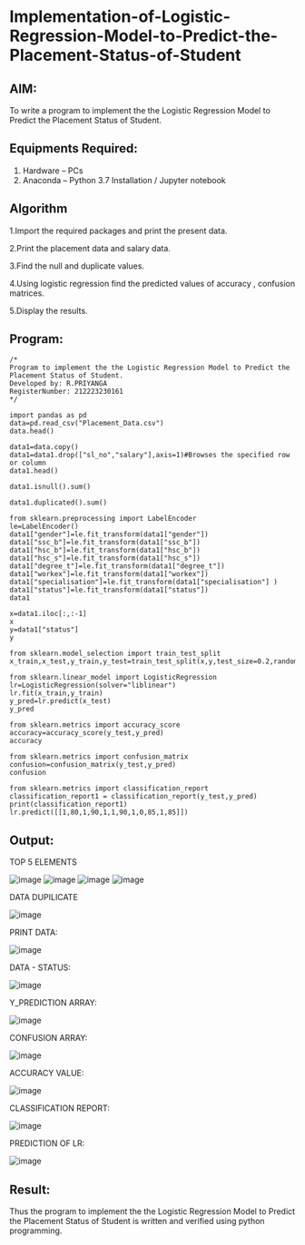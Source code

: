 # Implementation-of-Logistic-Regression-Model-to-Predict-the-Placement-Status-of-Student

## AIM:
To write a program to implement the the Logistic Regression Model to Predict the Placement Status of Student.

## Equipments Required:
1. Hardware – PCs
2. Anaconda – Python 3.7 Installation / Jupyter notebook

## Algorithm
1.Import the required packages and print the present data.

2.Print the placement data and salary data.

3.Find the null and duplicate values.

4.Using logistic regression find the predicted values of accuracy , confusion matrices.

5.Display the results. 

## Program:
```
/*
Program to implement the the Logistic Regression Model to Predict the Placement Status of Student.
Developed by: R.PRIYANGA
RegisterNumber: 212223230161 
*/

import pandas as pd
data=pd.read_csv("Placement_Data.csv")
data.head()

data1=data.copy()
data1=data1.drop(["sl_no","salary"],axis=1)#Browses the specified row or column
data1.head()

data1.isnull().sum()

data1.duplicated().sum()

from sklearn.preprocessing import LabelEncoder
le=LabelEncoder()
data1["gender"]=le.fit_transform(data1["gender"])
data1["ssc_b"]=le.fit_transform(data1["ssc_b"])
data1["hsc_b"]=le.fit_transform(data1["hsc_b"])
data1["hsc_s"]=le.fit_transform(data1["hsc_s"])
data1["degree_t"]=le.fit_transform(data1["degree_t"])
data1["workex"]=le.fit_transform(data1["workex"])
data1["specialisation"]=le.fit_transform(data1["specialisation"] )     
data1["status"]=le.fit_transform(data1["status"])       
data1 

x=data1.iloc[:,:-1]
x
y=data1["status"]
y

from sklearn.model_selection import train_test_split
x_train,x_test,y_train,y_test=train_test_split(x,y,test_size=0.2,random_state=0)

from sklearn.linear_model import LogisticRegression
lr=LogisticRegression(solver="liblinear")
lr.fit(x_train,y_train)
y_pred=lr.predict(x_test)
y_pred

from sklearn.metrics import accuracy_score
accuracy=accuracy_score(y_test,y_pred)
accuracy

from sklearn.metrics import confusion_matrix
confusion=confusion_matrix(y_test,y_pred)
confusion

from sklearn.metrics import classification_report
classification_report1 = classification_report(y_test,y_pred)
print(classification_report1)
lr.predict([[1,80,1,90,1,1,90,1,0,85,1,85]])
```

## Output:

TOP 5 ELEMENTS

![image](https://github.com/user-attachments/assets/6396c75f-679e-4ed4-81b1-cbae5ac14706)
![image](https://github.com/user-attachments/assets/602327b8-6c6f-42fc-8a4d-32c767c35de0)
![image](https://github.com/user-attachments/assets/c6779062-9136-41aa-a837-e760890039a5)
![image](https://github.com/user-attachments/assets/6f5339c8-d954-42b9-be68-438e791eea23)


DATA DUPILICATE

![image](https://github.com/user-attachments/assets/1924ccb2-404c-45b6-94f3-cba914bb34de)


PRINT DATA:

![image](https://github.com/user-attachments/assets/723c9fd6-548e-46c6-8c39-58a1b829a80a)

DATA - STATUS:

![image](https://github.com/user-attachments/assets/aca547d2-34b5-4bb2-b3dc-651022af34d0)

Y_PREDICTION ARRAY:

![image](https://github.com/user-attachments/assets/1730cc71-65d7-4482-bd93-be81cc4e9d0a)

CONFUSION ARRAY:

![image](https://github.com/user-attachments/assets/be72ed6f-9278-4234-9497-fb290a4335f1)

ACCURACY VALUE:

![image](https://github.com/user-attachments/assets/c8a6fbda-614e-4ff3-b006-c715947fc6cf)


CLASSIFICATION REPORT:

![image](https://github.com/user-attachments/assets/da2df697-e104-4678-b529-d90fc9e3d56e)


PREDICTION OF LR:

![image](https://github.com/user-attachments/assets/87425a48-e42c-4990-936c-e732eef9cf03)




## Result:
Thus the program to implement the the Logistic Regression Model to Predict the Placement Status of Student is written and verified using python programming.
